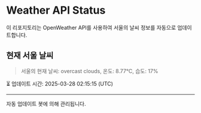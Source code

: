 
# Weather API Status

이 리포지토리는 OpenWeather API를 사용하여 서울의 날씨 정보를 자동으로 업데이트합니다.

## 현재 서울 날씨
> 서울의 현재 날씨: overcast clouds, 온도: 8.77°C, 습도: 17%

⏳ 업데이트 시간: 2025-03-28 02:15:15 (UTC)

---
자동 업데이트 봇에 의해 관리됩니다.
